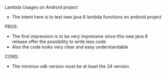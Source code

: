 Lambda Usages on Android project
 - The intent here is to test new java 8 lambda functions on android project
 
PROS:
- The first impression is to be very impressive since this new java 8 release offer the possibility to write less code
- Also the code looks very clear and easy understandable

CONS:
- The minimun sdk version must be at least the 24 version.


